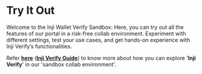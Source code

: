# Try It Out

Welcome to the Inji Wallet Verify Sandbox: Here, you can try out all the features of our portal in a risk-free collab environment. Experiment with different settings, test your use cases, and get hands-on experience with Inji Verify’s functionalities.

Refer [**here**](inji-verify-setup-guide.md) ([**Inji Verify Guide**](inji-verify-setup-guide.md)) to know more about how you can explore '**Inji Verify**' in our 'sandbox collab environment'.
